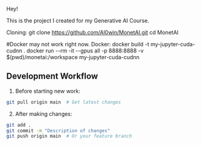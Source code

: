 Hey!

This is the project I created for my Generative AI Course.


Cloning:
git clone https://github.com/Al0win/MonetAI.git
cd MonetAI


#Docker may not work right now.
Docker:
docker build -t my-jupyter-cuda-cudnn .
docker run --rm -it --gpus all -p 8888:8888 -v $(pwd)/monetai:/workspace my-jupyter-cuda-cudnn

## Development Workflow

1. Before starting new work:
```bash
git pull origin main  # Get latest changes
```

2. After making changes:
```bash
git add .
git commit -m "Description of changes"
git push origin main  # Or your feature branch
```


